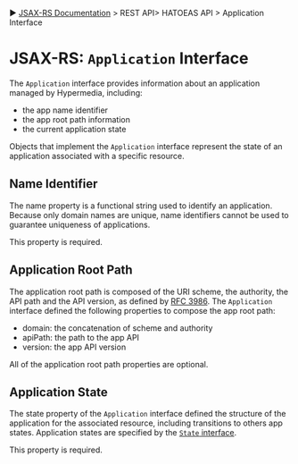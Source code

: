 :arrow_forward: [JSAX-RS Documentation](./jsax-rs-reference.md) > REST API> HATOEAS API > Application Interface

# JSAX-RS: `Application` Interface

The `Application` interface provides information about an application managed by Hypermedia, including:

- the app name identifier
- the app root path information
- the current application state

Objects that implement the `Application` interface represent the state of an application associated with a specific resource.

## Name Identifier

The name property is a functional string used to identify an application. Because only domain names are unique, name identifiers cannot be used to guarantee uniqueness of applications.

This property is required.

## Application Root Path

The application root path is composed of the URI scheme, the authority, the API path and the API version, as  defined by [RFC 3986](https://tools.ietf.org/html/rfc3986). The `Application` interface defined the following properties to compose the app root  path:

- domain: the concatenation of scheme and authority
- apiPath: the path to the app API
- version: the app API version

All of the application root path properties are optional.

## Application State

The state property of the `Application` interface defined the structure of the application for the associated resource, including transitions to others app states.  Application states are specified by the [`State` interface](./jsax-rs-state-interface.md).

This property is required.